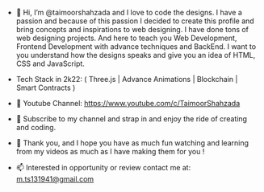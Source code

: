 - 👋 Hi, I’m @taimoorshahzada and I love to code the designs. I have a passion and because of this passion I decided to create this profile and bring concepts
and inspirations to web designing. 
I have done tons of web designing projects. And here to teach you Web Development, Frontend Development with advance techniques and BackEnd.
I want to you understand how the designs speaks and give you an idea of HTML, CSS and JavaScript.

- Tech Stack in 2k22: ( Three.js | Advance Animations | Blockchain | Smart Contracts )

- 🌱 Youtube Channel: https://www.youtube.com/c/TaimoorShahzada

- 👀 Subscribe to my channel and strap in and enjoy the ride of creating and coding.
 
- 💞️ Thank you, and I hope you have as much fun watching and learning from my videos as much as I have making them for you !

- 📫 Interested in opportunity or review contact me at: m.ts131941@gmail.com


